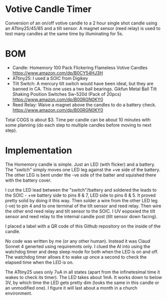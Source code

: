 # Votive Candle Timer
Conversion of an on/off votive candle to a 2 hour single shot candle using an ATtiny25/45/85 and a tilt sensor. A magnet sensor (reed relay) is used to test many candles at the same time by illuminating for 5s.

# BOM
+ Candle: Homemory 100 Pack Flickering Flameless Votive Candles https://www.amazon.com/dp/B0CY54HJ3H
+ ATtiny25: I used a SOIC from Digikey
+ Tilt Switch: A mercury tilt switch would have been ideal, but they are banned in CA. This one uses a two ball bearings. Gikfun Metal Ball Tilt Shaking Position Switches Sw-520d (Pack of 20pcs) https://www.amazon.com/dp/B00RGN0KY0
+ Reed Relay: Waive a magnet above the candles to do a battery check. https://www.amazon.com/dp/B00RGN0KY0

Total COGS is about $3. Time per candle can be about 10 minutes with some planning (do each step to multiple candles before moving to next step).

# Implementation
The Homemory candle is simple. Just an LED (with flicker) and a battery. The "switch" simply moves one LED leg against the +ve side of the battery. The other LEG is bent under the -ve side of the batter and squished there with the battery cover.

I cut the LED lead between the "switch"/battery and soldered the leads to the SOIC - +ve battery side to pins 8 & 7, LED side to pins 6 & 5. It proved pretty solid by doing it this way. Then solder a wire from the other LED leg (-ve) to pin 4 and to one terminal of the tilt sensor and reed relay. Then wire the other end reed relay and tilt sensor to the SOIC.
I UV eopoxied the tilt sensor and reed relay to the internal candle post (tilt sensor down facing).

I placed a label with a QR code of this Github repository on the inside of the candle.

No code was written by me (or any other human). Instead it was Claud Sonnet 4 generted using requiremnts only. I clued the AI into using the watchdog timer and deep sleep mode for both when the LED is on and off. The watchdog timer allows it to wake up once a second to check the elapsed time when the LED is on.

The ATtiny25 uses only 7uA in all states (apart from the infinetesimal time it wakes to check its timer). The LED takes about 1mA. It works down to below 3V, by which time the LED gets pretty dim (looks the same in this candle or an unmodified one). I figure it will last about a month in a church environment.
